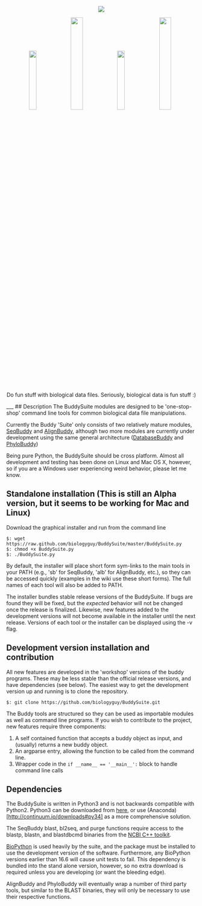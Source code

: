 <p align="center"><a href="https://github.com/biologyguy/BuddySuite/wiki">
<img src="https://raw.githubusercontent.com/biologyguy/BuddySuite/master/images/BuddySuite-logo.gif" /></a></p>
<p align="center">
<a href="https://github.com/biologyguy/BuddySuite/wiki/SeqBuddy"><img src="https://raw.githubusercontent.com/biologyguy/BuddySuite/master/images/SeqBuddy-logo.gif" width=20%/></a>
<a href="https://github.com/biologyguy/BuddySuite/wiki/AlignBuddy"><img src="https://raw.githubusercontent.com/biologyguy/BuddySuite/master/images/AlignBuddy-logo.gif" width=25%/></a>
<a href="https://github.com/biologyguy/BuddySuite/wiki/DBBuddy"><img src="https://raw.githubusercontent.com/biologyguy/BuddySuite/master/images/DBBuddy-logo.gif" width=20%/></a>
<a href="https://github.com/biologyguy/BuddySuite/wiki/PhyloBuddy"><img src="https://raw.githubusercontent.com/biologyguy/BuddySuite/master/images/PhyloBuddy-logo.gif" width=25%/></a>
</p>
<p align="center">Do fun stuff with biological data files. Seriously, biological data is fun stuff :)</p>
___
## Description
The BuddySuite modules are designed to be 'one-stop-shop' command line tools for common biological data file 
manipulations.

Currently the Buddy 'Suite' only consists of two relatively mature modules, 
[SeqBuddy](https://github.com/biologyguy/BuddySuite/wiki/SeqBuddy) and 
[AlignBuddy](https://github.com/biologyguy/BuddySuite/wiki/AlignBuddy), although two more modules are currently under 
development using the same general architecture 
([DatabaseBuddy](https://github.com/biologyguy/BuddySuite/wiki/DatabaseBuddy) and 
[PhyloBuddy](https://github.com/biologyguy/BuddySuite/wiki/PhyloBuddy))

Being pure Python, the BuddySuite should be cross platform. Almost all development and testing has been done on Linux
  and Mac OS X, however, so if you are a Windows user experiencing weird behavior, please let me know.

## Standalone installation (This is still an Alpha version, but it seems to be working for Mac and Linux)
Download the graphical installer and run from the command line
    
    $: wget https://raw.github.com/biologyguy/BuddySuite/master/BuddySuite.py
    $: chmod +x BuddySuite.py
    $: ./BuddySuite.py

By default, the installer will place short form sym-links to the main tools in your PATH (e.g., 'sb' for SeqBuddy, 'alb'
 for AlignBuddy, etc.), so they can be accessed quickly (examples in the wiki use these short forms). The full names of
 each tool will also be added to PATH.

The installer bundles stable release versions of the BuddySuite. If bugs are found they will be fixed, but the *expected* 
behavior will not be changed once the release is finalized. Likewise, new features added to the development versions
will not become available in the installer until the next release. Versions of each tool or the installer can be 
displayed using the -v flag.

## Development version installation and contribution
All new features are developed in the 'workshop' versions of the buddy programs. These may be less stable than the 
official release versions, and have dependencies (see below).
The easiest way to get the development version up and running is to clone the repository.

    $: git clone https://github.com/biologyguy/BuddySuite.git

The Buddy tools are structured so they can be used as importable modules as well as command line programs. If you wish
to contribute to the project, new features require three components:

1. A self contained function that accepts a buddy object as input, and (usually) returns a new buddy object.
2. An argparse entry, allowing the function to be called from the command line.
3. Wrapper code in the `if __name__ == '__main__':` block to handle command line calls


## Dependencies
The BuddySuite is written in Python3 and is not backwards compatible with Python2. Python3 can be downloaded from 
[here](https://www.python.org/downloads/), or use (Anaconda)[http://continuum.io/downloads#py34] as a more comprehensive 
solution. 

The SeqBuddy blast, bl2seq, and purge functions require access to the blastp, blastn, and blastdbcmd binaries from the 
[NCBI C++ toolkit](http://www.ncbi.nlm.nih.gov/IEB/ToolBox/CPP_DOC/).
 
[BioPython](http://biopython.org/) is used heavily by the suite, and the package must be installed to use the development
version of the software. Furthermore, any BioPython versions earlier than 16.6 will cause unit tests to fail. 
This dependency is bundled into the stand alone version, however, so no extra download is required unless you are 
developing (or want the bleeding edge).

AlignBuddy and PhyloBuddy will eventually wrap a number of third party tools, but similar to the BLAST binaries, they
 will only be necessary to use their respective functions.
